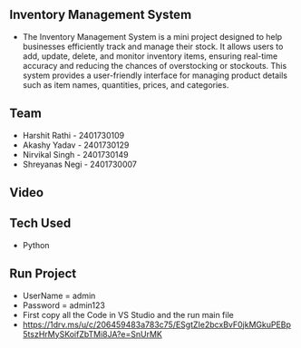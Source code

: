 ## Inventory Management System
- The Inventory Management System is a mini project designed to help businesses efficiently track and manage their stock. It allows users to add, update, delete, and monitor inventory items, ensuring real-time accuracy and reducing the chances of overstocking or stockouts. This system provides a user-friendly interface for managing product details such as item names, quantities, prices, and categories.

## Team
- Harshit Rathi - 2401730109
- Akashy Yadav - 2401730129
- Nirvikal Singh - 2401730149
- Shreyanas Negi - 2401730007

## Video


## Tech Used
- Python 



## Run Project
- UserName = admin
- Password = admin123
- First copy all the Code in VS Studio and the run main file
- https://1drv.ms/u/c/206459483a783c75/ESgtZIe2bcxBvF0jkMGkuPEBp5tszHrMySKoifZbTMi8JA?e=SnUrMK






